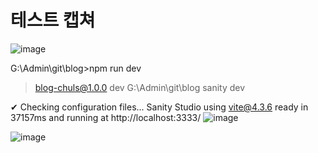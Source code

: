 # 테스트 캡쳐

![image](https://github.com/chuls-hops/blog-chuls/assets/98098974/d210d886-551f-4797-83e1-22eebbbecd18)


G:\Admin\git\blog>npm run dev

> blog-chuls@1.0.0 dev G:\Admin\git\blog
> sanity dev

✔ Checking configuration files...
Sanity Studio using vite@4.3.6 ready in 37157ms and running at http://localhost:3333/
![image](https://github.com/chuls-hops/blog-chuls/assets/98098974/e3963ffa-9b45-49a6-bf31-c09d3d98281e)

![image](https://github.com/chuls-hops/blog-chuls/assets/98098974/f59dc5d2-bba5-4c63-9d2a-29e9d9958f55)




